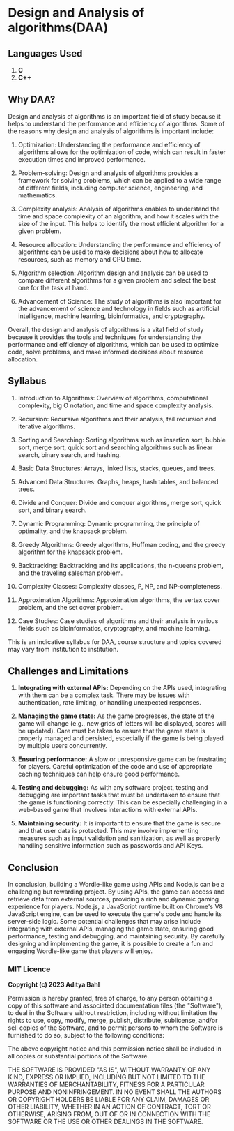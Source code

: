 # Design and Analysis of algorithms(DAA)

## Languages Used

1. **C**
2. **C++**

## Why DAA?

Design and analysis of algorithms is an important field of study because it helps to understand the performance and efficiency of algorithms. Some of the reasons why design and analysis of algorithms is important include:

1. Optimization: Understanding the performance and efficiency of algorithms allows for the optimization of code, which can result in faster execution times and improved performance.

2. Problem-solving: Design and analysis of algorithms provides a framework for solving problems, which can be applied to a wide range of different fields, including computer science, engineering, and mathematics.

3. Complexity analysis: Analysis of algorithms enables to understand the time and space complexity of an algorithm, and how it scales with the size of the input. This helps to identify the most efficient algorithm for a given problem.

4. Resource allocation: Understanding the performance and efficiency of algorithms can be used to make decisions about how to allocate resources, such as memory and CPU time.

5. Algorithm selection: Algorithm design and analysis can be used to compare different algorithms for a given problem and select the best one for the task at hand.

6. Advancement of Science: The study of algorithms is also important for the advancement of science and technology in fields such as artificial intelligence, machine learning, bioinformatics, and cryptography.

Overall, the design and analysis of algorithms is a vital field of study because it provides the tools and techniques for understanding the performance and efficiency of algorithms, which can be used to optimize code, solve problems, and make informed decisions about resource allocation.

## Syllabus

1. Introduction to Algorithms: Overview of algorithms, computational complexity, big O notation, and time and space complexity analysis.

2. Recursion: Recursive algorithms and their analysis, tail recursion and iterative algorithms.

3. Sorting and Searching: Sorting algorithms such as insertion sort, bubble sort, merge sort, quick sort and searching algorithms such as linear search, binary search, and hashing.

4. Basic Data Structures: Arrays, linked lists, stacks, queues, and trees.

5. Advanced Data Structures: Graphs, heaps, hash tables, and balanced trees.

6. Divide and Conquer: Divide and conquer algorithms, merge sort, quick sort, and binary search.

7. Dynamic Programming: Dynamic programming, the principle of optimality, and the knapsack problem.

8. Greedy Algorithms: Greedy algorithms, Huffman coding, and the greedy algorithm for the knapsack problem.

9. Backtracking: Backtracking and its applications, the n-queens problem, and the traveling salesman problem.

10. Complexity Classes: Complexity classes, P, NP, and NP-completeness.

11. Approximation Algorithms: Approximation algorithms, the vertex cover problem, and the set cover problem.

12. Case Studies: Case studies of algorithms and their analysis in various fields such as bioinformatics, cryptography, and machine learning.

This is an indicative syllabus for DAA, course structure and topics covered may vary from institution to institution.

## Challenges and Limitations

1. **Integrating with external APIs:** Depending on the APIs used, integrating with them can be a complex task. There may be issues with authentication, rate limiting, or handling unexpected responses.

2. **Managing the game state:** As the game progresses, the state of the game will change (e.g., new grids of letters will be displayed, scores will be updated). Care must be taken to ensure that the game state is properly managed and persisted, especially if the game is being played by multiple users concurrently.

3. **Ensuring performance:** A slow or unresponsive game can be frustrating for players. Careful optimization of the code and use of appropriate caching techniques can help ensure good performance.

4. **Testing and debugging:** As with any software project, testing and debugging are important tasks that must be undertaken to ensure that the game is functioning correctly. This can be especially challenging in a web-based game that involves interactions with external APIs.

5. **Maintaining security:** It is important to ensure that the game is secure and that user data is protected. This may involve implementing measures such as input validation and sanitization, as well as properly handling sensitive information such as passwords and API Keys.

## Conclusion

In conclusion, building a Wordle-like game using APIs and Node.js can be a challenging but rewarding project. By using APIs, the game can access and retrieve data from external sources, providing a rich and dynamic gaming experience for players. Node.js, a JavaScript runtime built on Chrome's V8 JavaScript engine, can be used to execute the game's code and handle its server-side logic. Some potential challenges that may arise include integrating with external APIs, managing the game state, ensuring good performance, testing and debugging, and maintaining security. By carefully designing and implementing the game, it is possible to create a fun and engaging Wordle-like game that players will enjoy.

### MIT Licence

**Copyright (c) 2023 Aditya Bahl**

Permission is hereby granted, free of charge, to any person obtaining a copy of this software and associated documentation files (the "Software"), to deal in the Software without restriction, including without limitation the rights to use, copy, modify, merge, publish, distribute, sublicense, and/or sell copies of the Software, and to permit persons to whom the Software is furnished to do so, subject to the following conditions:

The above copyright notice and this permission notice shall be included in all copies or substantial portions of the Software.

THE SOFTWARE IS PROVIDED "AS IS", WITHOUT WARRANTY OF ANY KIND, EXPRESS OR IMPLIED, INCLUDING BUT NOT LIMITED TO THE WARRANTIES OF MERCHANTABILITY, FITNESS FOR A PARTICULAR PURPOSE AND NONINFRINGEMENT. IN NO EVENT SHALL THE AUTHORS OR COPYRIGHT HOLDERS BE LIABLE FOR ANY CLAIM, DAMAGES OR OTHER LIABILITY, WHETHER IN AN ACTION OF CONTRACT, TORT OR OTHERWISE, ARISING FROM, OUT OF OR IN CONNECTION WITH THE SOFTWARE OR THE USE OR OTHER DEALINGS IN THE SOFTWARE.
